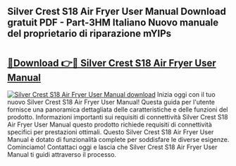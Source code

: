 ## Silver Crest S18 Air Fryer User Manual Download gratuit PDF - Part-3HM Italiano Nuovo manuale del proprietario di riparazione mYIPs

# <h2><a href="http://dfgfqp.blite.top/?on=Silver+Crest+S18+Air+Fryer+User+Manual">🔗Download 👉🔴 Silver Crest S18 Air Fryer User Manual</a></h2>

[![Silver Crest S18 Air Fryer User Manual download](https://i.imgur.com/lujVjoI.png)](http://dfgfqp.blite.top/?on=Silver+Crest+S18+Air+Fryer+User+Manual)
Inizia oggi con il tuo nuovo Silver Crest S18 Air Fryer User Manual! Questa guida per l'utente fornisce una panoramica dettagliata delle caratteristiche e delle funzioni del prodotto. Informazioni importanti sui requisiti di connettività Silver Crest S18 Air Fryer User Manual questo prodotto richiede requisiti di connettività specifici per prestazioni ottimali. Questo Silver Crest S18 Air Fryer User Manual è dotato di funzionalità complete per soddisfare le diverse esigenze. Cominciamo! Contattaci oggi e lascia che Silver Crest S18 Air Fryer User Manual ti guidi attraverso il processo.
